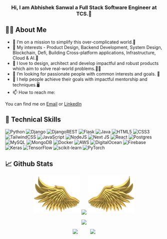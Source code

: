 <!--![counter](https://p_RRCgv9m.m.pipedream.net)-->
<h3 align="center">
Hi, I am Abhishek Sanwal a  Full Stack Software Engineer at TCS.👋 
</h3>

## 👨‍💻 About Me
- 🔭 I’m on a mission to simplify this over-complicated world.🚀
- 🌱 My interests - Product Design, Backend Development, System Design, Blockchain, Defi, Building Cross-platform applications, Infrastructure, Cloud & AI.🎉
- 💟 I love to design, architect and develop impactful and robust products which aim to solve real-world problems.🧑‍💻
- 👯 I’m looking for passionate people with common interests and goals. 📖
- 💯 I help people achieve their goals with impactful mentorship and techniques.🖥️
- 📫 How to reach me:
<!-- Actual text -->
You can find me on [Email](mailto:abhisheksanwal.work@gmail.com) or [LinkedIn](https://www.linkedin.com/in/abhishek-sanwal)


## 💼 Technical Skills
![Python](https://img.shields.io/badge/python-3670A0?style=for-the-badge&logo=python&logoColor=ffdd54)
![Django](https://img.shields.io/badge/django-%23092E20.svg?style=for-the-badge&logo=django&logoColor=white)
![DjangoREST](https://img.shields.io/badge/DJANGO-REST-ff1709?style=for-the-badge&logo=django&logoColor=white&color=ff1709&labelColor=gray)
![Flask](https://img.shields.io/badge/flask-%23000.svg?style=for-the-badge&logo=flask&logoColor=white)
![Java](https://img.shields.io/badge/java-%23ED8B00.svg?style=for-the-badge&logo=openjdk&logoColor=white)
![HTML5](https://img.shields.io/badge/html5-%23E34F26.svg?style=for-the-badge&logo=html5&logoColor=white)
![CSS3](https://img.shields.io/badge/css3-%231572B6.svg?style=for-the-badge&logo=css3&logoColor=white)
![TailwindCSS](https://img.shields.io/badge/tailwindcss-%2338B2AC.svg?style=for-the-badge&logo=tailwind-css&logoColor=white)
![JavaScript](https://img.shields.io/badge/javascript-%23323330.svg?style=for-the-badge&logo=javascript&logoColor=%23F7DF1E)
![NodeJS](https://img.shields.io/badge/node.js-6DA55F?style=for-the-badge&logo=node.js&logoColor=white)
![Next JS](https://img.shields.io/badge/Next-black?style=for-the-badge&logo=next.js&logoColor=white)
![React](https://img.shields.io/badge/react-%2320232a.svg?style=for-the-badge&logo=react&logoColor=%2361DAFB)
![Postgres](https://img.shields.io/badge/postgres-%23316192.svg?style=for-the-badge&logo=postgresql&logoColor=white)
![MySQL](https://img.shields.io/badge/mysql-%2300f.svg?style=for-the-badge&logo=mysql&logoColor=white)
![MongoDB](https://img.shields.io/badge/MongoDB-%234ea94b.svg?style=for-the-badge&logo=mongodb&logoColor=white)
![Docker](https://img.shields.io/badge/docker-%230db7ed.svg?style=for-the-badge&logo=docker&logoColor=white)
![AWS](https://img.shields.io/badge/AWS-%23FF9900.svg?style=for-the-badge&logo=amazon-aws&logoColor=white)
![DigitalOcean](https://img.shields.io/badge/DigitalOcean-%230167ff.svg?style=for-the-badge&logo=digitalOcean&logoColor=white)
![Firebase](https://img.shields.io/badge/firebase-%23039BE5.svg?style=for-the-badge&logo=firebase)
![Keras](https://img.shields.io/badge/Keras-%23D00000.svg?style=for-the-badge&logo=Keras&logoColor=white)
![TensorFlow](https://img.shields.io/badge/TensorFlow-%23FF6F00.svg?style=for-the-badge&logo=TensorFlow&logoColor=white)
![scikit-learn](https://img.shields.io/badge/scikit--learn-%23F7931E.svg?style=for-the-badge&logo=scikit-learn&logoColor=white)
![PyTorch](https://img.shields.io/badge/PyTorch-%23EE4C2C.svg?style=for-the-badge&logo=PyTorch&logoColor=white)


## 📈 Github Stats

<p align="center">
  <a></a>
<img height="120" width="150" src="https://github.com/abhishek-sanwal/abhishek-sanwal/blob/main/left.png"/>
<img align="center" src= "https://github-readme-streak-stats.herokuapp.com?user=abhishek-sanwal&theme=dark&hide_border=true"](https://git.io/streak-stats/> 
<img height="120" width="150" src="https://github.com/abhishek-sanwal/abhishek-sanwal/blob/main/right.png"/>
</a>
</p>

<p align="center">
  
<img align="center" src="http://github-profile-summary-cards.vercel.app/api/cards/profile-details?username=abhishek-sanwal&theme=github_dark"/>

</p>

<p align = "center">
  
<img src="http://github-profile-summary-cards.vercel.app/api/cards/stats?username=abhishek-sanwal&theme=github_dark"/>
&nbsp;&nbsp;&nbsp; &nbsp;&nbsp;&nbsp;&nbsp;
<img src="https://github-readme-stats.vercel.app/api/top-langs/?username=abhishek-sanwal&show_icons=true&theme=transparent&layout=donut"/>

</p>
